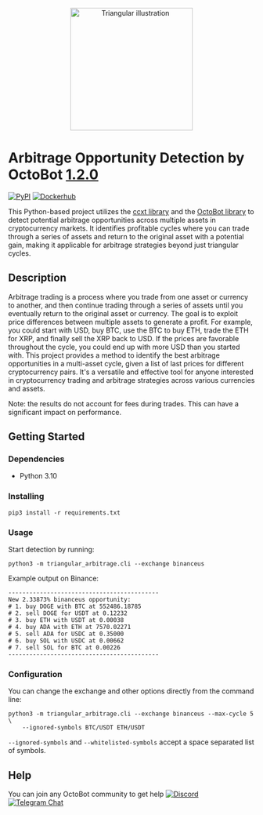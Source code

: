 <p align="center">
  <img src="illustration.jpeg" width="250px" height="250px" alt="Triangular illustration">
</p>

# Arbitrage Opportunity Detection by OctoBot [1.2.0](https://github.com/Drakkar-Software/Triangular-Arbitrage/blob/master/CHANGELOG.md)
[![PyPI](https://img.shields.io/pypi/v/OctoBot-Triangular-Arbitrage.svg)](https://pypi.python.org/pypi/OctoBot-Triangular-Arbitrage/)
[![Dockerhub](https://img.shields.io/docker/pulls/drakkarsoftware/octobot-triangular-arbitrage.svg?logo=docker)](https://hub.docker.com/r/drakkarsoftware/octobot-triangular-arbitrage)

This Python-based project utilizes the [ccxt library](https://github.com/ccxt/ccxt) and the [OctoBot library](https://github.com/Drakkar-Software/OctoBot) to detect potential arbitrage opportunities across multiple assets in cryptocurrency markets. It identifies profitable cycles where you can trade through a series of assets and return to the original asset with a potential gain, making it applicable for arbitrage strategies beyond just triangular cycles.

## Description

Arbitrage trading is a process where you trade from one asset or currency to another, and then continue trading through a series of assets until you eventually return to the original asset or currency. The goal is to exploit price differences between multiple assets to generate a profit. For example, you could start with USD, buy BTC, use the BTC to buy ETH, trade the ETH for XRP, and finally sell the XRP back to USD. If the prices are favorable throughout the cycle, you could end up with more USD than you started with. This project provides a method to identify the best arbitrage opportunities in a multi-asset cycle, given a list of last prices for different cryptocurrency pairs. It's a versatile and effective tool for anyone interested in cryptocurrency trading and arbitrage strategies across various currencies and assets.

Note: the results do not account for fees during trades. This can have a significant impact on performance.

## Getting Started

### Dependencies

* Python 3.10

### Installing

```
pip3 install -r requirements.txt
```

### Usage
Start detection by running:
```
python3 -m triangular_arbitrage.cli --exchange binanceus
```

Example output on Binance:
```
-------------------------------------------
New 2.33873% binanceus opportunity:
# 1. buy DOGE with BTC at 552486.18785
# 2. sell DOGE for USDT at 0.12232
# 3. buy ETH with USDT at 0.00038
# 4. buy ADA with ETH at 7570.02271
# 5. sell ADA for USDC at 0.35000
# 6. buy SOL with USDC at 0.00662
# 7. sell SOL for BTC at 0.00226
-------------------------------------------
```

### Configuration
You can change the exchange and other options directly from the command line:
```
python3 -m triangular_arbitrage.cli --exchange binanceus --max-cycle 5 \
    --ignored-symbols BTC/USDT ETH/USDT
```
`--ignored-symbols` and `--whitelisted-symbols` accept a space separated list of symbols.

## Help

You can join any OctoBot community to get help [![Discord](https://img.shields.io/discord/530629985661222912.svg?logo=discord&label=Discord)](https://octobot.click/gh-discord) [![Telegram Chat](https://img.shields.io/badge/telegram-chat-green.svg?logo=telegram&label=Telegram)](https://octobot.click/gh-telegram)
